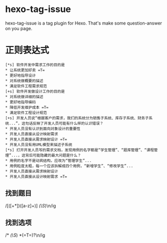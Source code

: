 # hexo-tag-issue
hexo-tag-issue is a tag plugin for Hexo. That's make some question-answer on you page.

# 正则表达式
```issue [+]完成以下测试，做到全对以获得答案。
[*s] 软件开发中需求工作的目的是
* 让系统更加好卖 =T=
* 更好地指导设计
* 对系统做概要的描述
* 满足软件工程需求规范
[+s] 软件开发做设计工作的目的是
* 对系统做详细的描述
* 更好地指导编码
* 降低开发维护成本 =T=
* 满足软件工程设计规范
[+s] 开发人员说“根据客户的需求，我们的系统分为销售子系统、库存子系统、财务子系统...”，这句话反映了开发人员可能有什么样的认识错误？
* 开发人员没有认识到面向对象设计的重要性
* 开发人员直接从设计映射需求
* 开发人员直接从需求映射设计 =T=
* 开发人员没有用UML模型来描述子系统
[*s] 打开开发人员写的需求文档，发现用例的名字都是“学生管理”、“题库管理”、“课程管理”...，这背后可能隐藏的最大问题是什么？
* 用例的名字不是动宾结构，应改为“管理学生”...
* 用例粒度太粗，每一个应该拆解成四个用例，“新增学生”、“修改学生”...
* 开发人员直接从需求映射设计
* 开发人员直接从设计映射需求 =T=
```
## 找到题目
/\[([+*])([a-z]+)\] *(\S*)\n/ig

## 找到选项
/\* *(\S*) *(=T=)?\n/ig